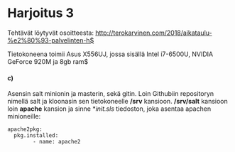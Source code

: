 # Harjoitus 3

Tehtävät löytyvät osoitteesta: http://terokarvinen.com/2018/aikataulu-%e2%80%93-palvelinten-h$

Tietokoneena toimii Asus X556UJ, jossa sisällä Intel i7-6500U, NVIDIA GeForce 920M ja 8gb ram$

#### c)

Asensin salt minionin ja masterin, sekä gitin. Loin Githubiin repositoryn nimellä salt ja kloonasin sen tietokoneelle **/srv** kansioon. **/srv/salt** kansioon loin **apache** kansion ja sinne **init.sls* tiedoston, joka asentaa apachen minioneille:

 	apache2pkg:
  	  pkg.installed:
    	    - name: apache2















